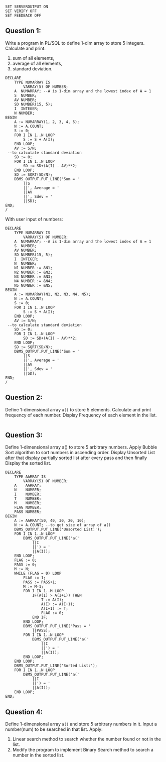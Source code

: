 ```PLSQL
SET SERVEROUTPUT ON
SET VERIFY OFF
SET FEEDBACK OFF
```

## Question 1:

Write a program in PL/SQL to define 1-dim array to store 5 integers. 
Calculate and print: 
1. sum of all elements, 
2. average of all elements, 
3. standard deviation.
```PLSQL
DECLARE
    TYPE NUMARRAY IS
        VARRAY(5) OF NUMBER;
    A  NUMARRAY; --A is 1-dim array and the lowest index of A = 1
    S  NUMBER;
    AV NUMBER;
    SD NUMBER(15, 5);
    I  INTEGER;
    N NUMBER;
BEGIN
    A := NUMARRAY(1, 2, 3, 4, 5);
    N := A.COUNT;
    S := 0;
    FOR I IN 1..N LOOP
        S := S + A(I);
    END LOOP;
    AV := S/N;
 --to calculate standard deviation
    SD := 0;
    FOR I IN 1..N LOOP
        SD := SD+(A(I) - AV)**2;
    END LOOP;
    SD := SQRT(SD/N);
    DBMS_OUTPUT.PUT_LINE('Sum = '
        ||S
        ||', Average = '
        ||AV
        ||', Sdev = '
        ||SD);
END;
/
```

With user input of numbers:
```PLSQL
DECLARE
    TYPE NUMARRAY IS
        VARRAY(5) OF NUMBER;
    A  NUMARRAY; --A is 1-dim array and the lowest index of A = 1
    S  NUMBER;
    AV NUMBER;
    SD NUMBER(15, 5);
    I  INTEGER;
    N  NUMBER;
    N1 NUMBER := &N1;
    N2 NUMBER := &N2;
    N3 NUMBER := &N3;
    N4 NUMBER := &N4;
    N5 NUMBER := &N5;
BEGIN
    A := NUMARRAY(N1, N2, N3, N4, N5);
    N := A.COUNT;
    S := 0;
    FOR I IN 1..N LOOP
        S := S + A(I);
    END LOOP;
    AV := S/N;
 --to calculate standard deviation
    SD := 0;
    FOR I IN 1..N LOOP
        SD := SD+(A(I) - AV)**2;
    END LOOP;
    SD := SQRT(SD/N);
    DBMS_OUTPUT.PUT_LINE('Sum = '
        ||S
        ||', Average = '
        ||AV
        ||', Sdev = '
        ||SD);
END;
/
```

## Question 2:

Define 1-dimensional array `a()` to store 5 elements. Calculate and print frequency of each
number.
Display Frequency of each element in the list.
```PLSQL

```

## Question 3:

Define 1-dimensional array a() to store 5 arbitrary numbers. Apply Bubble Sort algorithm
to sort numbers in ascending order. Display Unsorted List after that display partially sorted
list after every pass and then finally Display the sorted list.
```PLSQL
DECLARE
    TYPE AARRAY IS
        VARRAY(5) OF NUMBER;
    A    AARRAY;
    N    NUMBER;
    I    NUMBER;
    T    NUMBER;
    M    NUMBER;
    FLAG NUMBER;
    PASS NUMBER;
BEGIN
    A := AARRAY(50, 40, 30, 20, 10);
    N := A.COUNT; --to get size of array of a()
    DBMS_OUTPUT.PUT_LINE('Unsorted List:');
    FOR I IN 1..N LOOP
        DBMS_OUTPUT.PUT_LINE('a('
            ||I
            ||') = '
            ||A(I));
    END LOOP;
    FLAG := 0;
    PASS := 0;
    M := N;
    WHILE (FLAG = 0) LOOP
        FLAG := 1;
        PASS := PASS+1;
        M := M-1;
        FOR I IN 1..M LOOP
            IF(A(I) > A(I+1)) THEN
                T := A(I);
                A(I) := A(I+1);
                A(I+1) := T;
                FLAG := 0;
            END IF;
        END LOOP;
        DBMS_OUTPUT.PUT_LINE('Pass = '
            ||PASS);
        FOR I IN 1..N LOOP
            DBMS_OUTPUT.PUT_LINE('a('
                ||I
                ||') = '
                ||A(I));
        END LOOP;
    END LOOP;
    DBMS_OUTPUT.PUT_LINE('Sorted List:');
    FOR I IN 1..N LOOP
        DBMS_OUTPUT.PUT_LINE('a('
            ||I
            ||') = '
            ||A(I));
    END LOOP;
END;
```

## Question 4:

Define 1-dimensional array `a()` and store 5 arbitrary numbers in it. Input a number(num)
to be searched in that list. 
Apply:
1. Linear search method to search whether the number found or not in the list.
2. Modify the program to implement Binary Search method to search a number in the sorted list.

```PLSQL

```
